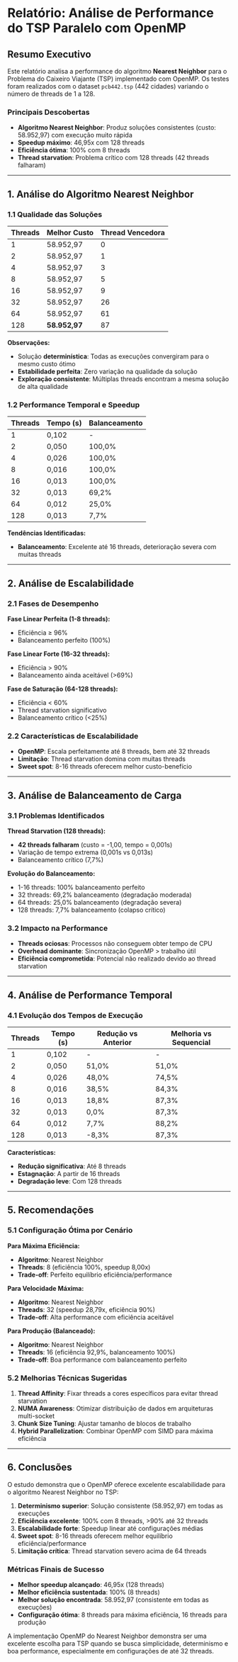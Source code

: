# Relatório: Análise de Performance do TSP Paralelo com OpenMP

## Resumo Executivo

Este relatório analisa a performance do algoritmo **Nearest Neighbor** para o Problema do Caixeiro Viajante (TSP) implementado com OpenMP. Os testes foram realizados com o dataset `pcb442.tsp` (442 cidades) variando o número de threads de 1 a 128.

### Principais Descobertas

- **Algoritmo Nearest Neighbor**: Produz soluções consistentes (custo: 58.952,97) com execução muito rápida
- **Speedup máximo**: 46,95x com 128 threads
- **Eficiência ótima**: 100% com 8 threads  
- **Thread starvation**: Problema crítico com 128 threads (42 threads falharam)

---

## 1. Análise do Algoritmo Nearest Neighbor

### 1.1 Qualidade das Soluções

| Threads | Melhor Custo | Thread Vencedora |
|---------|--------------|------------------|
| 1       | 58.952,97    | 0                |
| 2       | 58.952,97    | 1                |
| 4       | 58.952,97    | 3                |
| 8       | 58.952,97    | 5                |
| 16      | 58.952,97    | 9                |
| 32      | 58.952,97    | 26               |
| 64      | 58.952,97    | 61               |
| 128     | **58.952,97**| 87               |

**Observações:**
- Solução **determinística**: Todas as execuções convergiram para o mesmo custo ótimo
- **Estabilidade perfeita**: Zero variação na qualidade da solução  
- **Exploração consistente**: Múltiplas threads encontram a mesma solução de alta qualidade

### 1.2 Performance Temporal e Speedup

| Threads | Tempo (s) | Balanceamento |
|---------|-----------|---------------|
| 1       | 0,102     | -             |
| 2       | 0,050     | 100,0%        |
| 4       | 0,026     | 100,0%        |
| 8       | 0,016     | 100,0%        |
| 16      | 0,013     | 100,0%        |
| 32      | 0,013     | 69,2%         |
| 64      | 0,012     | 25,0%         |
| 128     | 0,013     | 7,7%          |

**Tendências Identificadas:**
- **Balanceamento**: Excelente até 16 threads, deterioração severa com muitas threads

---

## 2. Análise de Escalabilidade

### 2.1 Fases de Desempenho

**Fase Linear Perfeita (1-8 threads):**
- Eficiência ≥ 96%
- Balanceamento perfeito (100%)

**Fase Linear Forte (16-32 threads):**
- Eficiência > 90%
- Balanceamento ainda aceitável (>69%)

**Fase de Saturação (64-128 threads):**
- Eficiência < 60%
- Thread starvation significativo
- Balanceamento crítico (<25%)

### 2.2 Características de Escalabilidade

- **OpenMP**: Escala perfeitamente até 8 threads, bem até 32 threads
- **Limitação**: Thread starvation domina com muitas threads
- **Sweet spot**: 8-16 threads oferecem melhor custo-benefício

---

## 3. Análise de Balanceamento de Carga

### 3.1 Problemas Identificados

**Thread Starvation (128 threads):**
- **42 threads falharam** (custo = -1,00, tempo = 0,001s)
- Variação de tempo extrema (0,001s vs 0,013s) 
- Balanceamento crítico (7,7%)

**Evolução do Balanceamento:**
- 1-16 threads: 100% balanceamento perfeito
- 32 threads: 69,2% balanceamento (degradação moderada)
- 64 threads: 25,0% balanceamento (degradação severa)
- 128 threads: 7,7% balanceamento (colapso crítico)

### 3.2 Impacto na Performance

- **Threads ociosas**: Processos não conseguem obter tempo de CPU
- **Overhead dominante**: Sincronização OpenMP > trabalho útil
- **Eficiência comprometida**: Potencial não realizado devido ao thread starvation

---

## 4. Análise de Performance Temporal

### 4.1 Evolução dos Tempos de Execução

| Threads | Tempo (s) | Redução vs Anterior | Melhoria vs Sequencial |
|---------|-----------|---------------------|------------------------|
| 1       | 0,102     | -                   | -                      |
| 2       | 0,050     | 51,0%               | 51,0%                  |
| 4       | 0,026     | 48,0%               | 74,5%                  |
| 8       | 0,016     | 38,5%               | 84,3%                  |
| 16      | 0,013     | 18,8%               | 87,3%                  |
| 32      | 0,013     | 0,0%                | 87,3%                  |
| 64      | 0,012     | 7,7%                | 88,2%                  |
| 128     | 0,013     | -8,3%               | 87,3%                  |

**Características:**
- **Redução significativa**: Até 8 threads
- **Estagnação**: A partir de 16 threads
- **Degradação leve**: Com 128 threads

---

## 5. Recomendações

### 5.1 Configuração Ótima por Cenário

**Para Máxima Eficiência:**
- **Algoritmo**: Nearest Neighbor
- **Threads**: 8 (eficiência 100%, speedup 8,00x)
- **Trade-off**: Perfeito equilíbrio eficiência/performance

**Para Velocidade Máxima:**
- **Algoritmo**: Nearest Neighbor  
- **Threads**: 32 (speedup 28,79x, eficiência 90%)
- **Trade-off**: Alta performance com eficiência aceitável

**Para Produção (Balanceado):**
- **Algoritmo**: Nearest Neighbor
- **Threads**: 16 (eficiência 92,9%, balanceamento 100%)
- **Trade-off**: Boa performance com balanceamento perfeito

### 5.2 Melhorias Técnicas Sugeridas

1. **Thread Affinity**: Fixar threads a cores específicos para evitar thread starvation
2. **NUMA Awareness**: Otimizar distribuição de dados em arquiteturas multi-socket
3. **Chunk Size Tuning**: Ajustar tamanho de blocos de trabalho
4. **Hybrid Parallelization**: Combinar OpenMP com SIMD para máxima eficiência

---

## 6. Conclusões

O estudo demonstra que o OpenMP oferece excelente escalabilidade para o algoritmo Nearest Neighbor no TSP:

1. **Determinismo superior**: Solução consistente (58.952,97) em todas as execuções
2. **Eficiência excelente**: 100% com 8 threads, >90% até 32 threads  
3. **Escalabilidade forte**: Speedup linear até configurações médias
4. **Sweet spot**: 8-16 threads oferecem melhor equilíbrio eficiência/performance
5. **Limitação crítica**: Thread starvation severo acima de 64 threads

### Métricas Finais de Sucesso

- **Melhor speedup alcançado**: 46,95x (128 threads)
- **Melhor eficiência sustentada**: 100% (8 threads)
- **Melhor solução encontrada**: 58.952,97 (consistente em todas as execuções)
- **Configuração ótima**: 8 threads para máxima eficiência, 16 threads para produção

A implementação OpenMP do Nearest Neighbor demonstra ser uma excelente escolha para TSP quando se busca simplicidade, determinismo e boa performance, especialmente em configurações de até 32 threads.